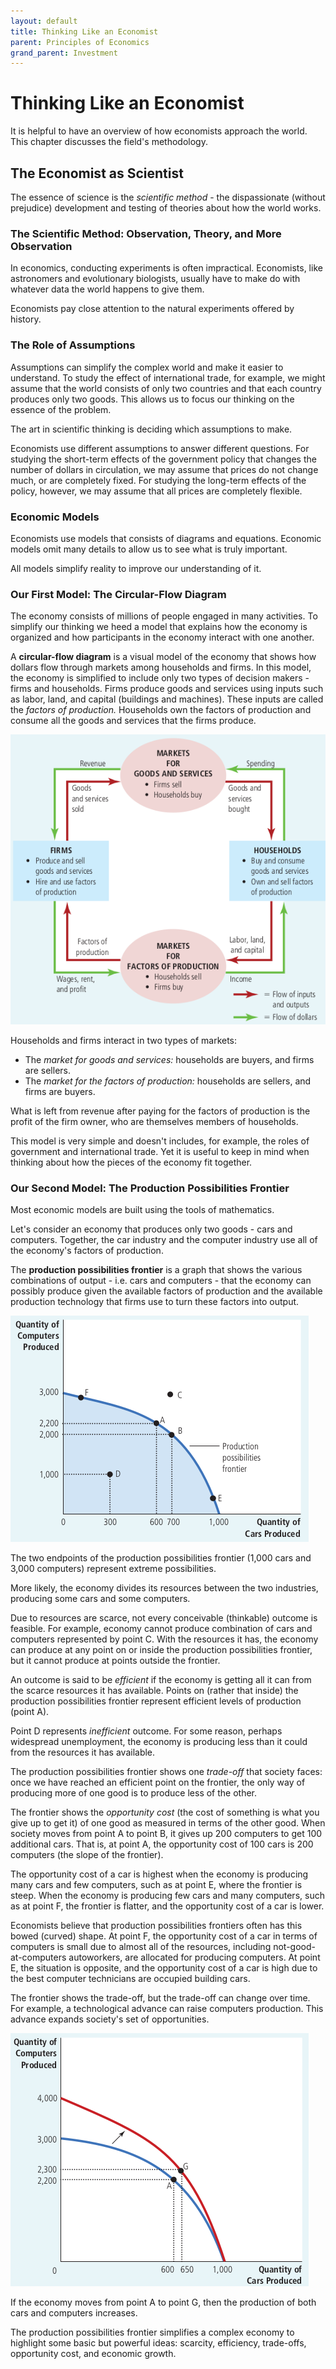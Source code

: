 ```yaml
---
layout: default
title: Thinking Like an Economist
parent: Principles of Economics
grand_parent: Investment
---
```


# Thinking Like an Economist

It is helpful to have an overview of how economists approach the world. 
This chapter discusses the field's methodology.

## The Economist as Scientist

The essence of science is the *scientific method* - the dispassionate (without prejudice) development and testing of theories about how the world works.

### The Scientific Method: Observation, Theory, and More Observation

In economics, conducting experiments is often impractical. 
Economists, like astronomers and evolutionary biologists, usually have to make do with whatever data the world happens to give them.

Economists pay close attention to the natural experiments offered by history.

### The Role of Assumptions

Assumptions can simplify the complex world and make it easier to understand. 
To study the effect of international trade, for example, we might assume that the world consists of only two countries and that each country produces only two goods. 
This allows us to focus our thinking on the essence of the problem.

The art in scientific thinking is deciding which assumptions to make.

Economists use different assumptions to answer different questions.
For studying the short-term effects of the government policy that changes the number of dollars in circulation, we may assume that prices do not change much, or are completely fixed.
For studying the long-term effects of the policy, however, we may assume that all prices are completely flexible.

### Economic Models

Economists use models that consists of diagrams and equations.
Economic models omit many details to allow us to see what is truly important.

All models simplify reality to improve our understanding of it.

### Our First Model: The Circular-Flow Diagram

The economy consists of millions of people engaged in many activities. 
To simplify our thinking we heed a model that explains how the economy is organized and how participants in the economy interact with one another.

A **circular-flow diagram** is a visual model of the economy that shows how dollars flow through markets among households and firms.
In this model, the economy is simplified to include only two types of decision makers - firms and households.
Firms produce goods and services using inputs such as labor, land, and capital (buildings and machines).
These inputs are called the *factors of production.* 
Households own the factors of production and consume all the goods and services that the firms produce.

![circular flow](img/circular.png)

Households and firms interact in two types of markets:

- The *market for goods and services:* households are buyers, and firms are sellers.
- The *market for the factors of production:* households are sellers, and firms are buyers.

What is left from revenue after paying for the factors of production is the profit of the firm owner, who are themselves members of households.

This model is very simple and doesn't includes, for example, the roles of government and international trade.
Yet it is useful to keep in mind when thinking about how the pieces of the economy fit together.

### Our Second Model: The Production Possibilities Frontier

Most economic models are built using the tools of mathematics.

Let's consider an economy that produces only two goods - cars and computers. Together, the car industry and the computer industry use all of the economy's factors of production. 

The **production possibilities frontier** is a graph that shows the various combinations of output - i.e. cars and computers - that the economy can possibly produce given the available factors of production and the available production technology that firms use to turn these factors into output.

![frontier](img/frontier.png)

The two endpoints of the production possibilities frontier (1,000 cars and 3,000 computers) represent extreme possibilities.

More likely, the economy divides its resources between the two industries, producing some cars and some computers.

Due to resources are scarce, not every conceivable (thinkable) outcome is feasible. For example, economy cannot produce combination of cars and computers represented by point C. With the resources it has, the economy can produce at any point on or inside the production possibilities frontier, but it cannot produce at points outside the frontier.

An outcome is said to be *efficient* if the economy is getting all it can from the scarce resources it has available. Points on (rather that inside) the production possibilities frontier represent efficient levels of production (point A).

Point D represents *inefficient* outcome. For some reason, perhaps widespread unemployment, the economy is producing less than it could from the resources it has available.

The production possibilities frontier shows one *trade-off* that society faces: once we have reached an efficient point on the frontier, the only way of producing more of one good is to produce less of the other.

The frontier shows the *opportunity cost* (the cost of something is what you give up to get it) of one good as measured in terms of the other good. When society moves from point A to point B, it gives up 200 computers to get 100 additional cars. That is, at point A, the opportunity cost of 100 cars is 200 computers (the slope of the frontier).

The opportunity cost of a car is highest when the economy is producing many cars and few computers, such as at point E, where the frontier is steep. When the economy is producing few cars and many computers, such as at point F, the frontier is flatter, and the opportunity cost of a car is lower.

Economists believe that production possibilities frontiers often has this bowed (curved) shape. At point F, the opportunity cost of a car in terms of computers is small due to almost all of the resources, including not-good-at-computers autoworkers, are allocated for producing computers. At point E, the situation is opposite, and the opportunity cost of a car is high due to the best computer technicians are occupied building cars. 

The frontier shows the trade-off, but the trade-off can change over time. For example, a technological advance can raise computers production. This advance expands society's set of opportunities.

![shift in frontier](img/frontier_shift.png)

If the economy moves from point A to point G, then the production of both cars and computers increases.

The production possibilities frontier simplifies a complex economy to highlight some basic but powerful ideas: scarcity, efficiency, trade-offs, opportunity cost, and economic growth.

